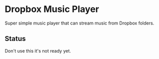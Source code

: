 # Dropbox Music Player

Super simple music player that can stream music from Dropbox folders.

## Status

Don't use this it's not ready yet.

